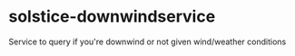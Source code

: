 # solstice-downwindservice
Service to query if you're downwind or not given wind/weather conditions

